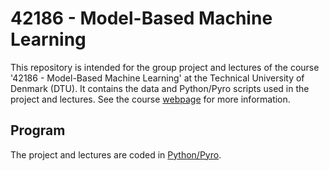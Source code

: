# 42186 - Model-Based Machine Learning
This repository is intended for the group project and lectures of the course '42186 - Model-Based Machine Learning' at the Technical University of Denmark (DTU). It contains the data and Python/Pyro scripts used in the project and lectures. See the course [webpage](https://kurser.dtu.dk/course/42186) for more information.

## Program
The project and lectures are coded in [Python/Pyro](https://pyro.ai/).
